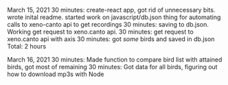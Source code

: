 March 15, 2021
30 minutes: create-react app, got rid of unnecessary bits. wrote inital readme.
started work on javascript/db.json thing for automating calls to xeno-canto api to get recordings
30 minutes: saving to db.json. Working get request to xeno.canto api.
30 minutes: get request to xeno.canto api with axis
30 minutes: got _some_ birds and saved in db.json
Total: 2 hours

March 16, 2021
30 minutes: Made function to compare bird list with attained birds, got most of remaining
30 minutes: Got data for all birds, figuring out how to download mp3s with Node
